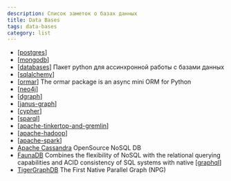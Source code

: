 ```yaml
---
description: Список заметок о базах данных
title: Data Bases
tags: data-bases
category: list
---
```

- [[postgres]]
- [[mongodb]]
- [[databases]] Пакет python для ассинхронной работы с базами данных
- [[sqlalchemy]]
- [[ormar]] The ormar package is an async mini ORM for Python
- [[neo4j]]
- [[dgraph]]
- [[janus-graph]]
- [[cypher]]
- [[sparql]]
- [[apache-tinkertop-and-gremlin]]
- [[apache-hadoop]]
- [[apache-spark]]
- [Apache Cassandra](https://cassandra.apache.org/_/index.html) OpenSource NoSQL DB
- [FaunaDB](https://fauna.com/) Combines the flexibility of NoSQL with the relational querying capabilities and ACID consistency of SQL systems with native [[graphql]]
- [TigerGraphDB](https://www.tigergraph.com/tigergraph-db/) The First Native Parallel Graph (NPG)

[//begin]: # "Autogenerated link references for markdown compatibility"
[postgres]: ../notes/postgres "Postgres"
[mongodb]: ../notes/mongodb "MongoDB"
[databases]: ../notes/databases "Databases python"
[sqlalchemy]: sqlalchemy "Sqlalchemy"
[ormar]: ../notes/ormar "Ormar"
[neo4j]: ../notes/neo4j "Neo4j graph data base"
[dgraph]: ../notes/dgraph "Dgraph"
[janus-graph]: ../notes/janus-graph "Janus Graph"
[cypher]: ../notes/cypher "Cypher query language"
[sparql]: ../notes/sparql "SPARQL"
[apache-tinkertop-and-gremlin]: ../notes/apache-tinkertop-and-gremlin "Apache TinkerPop and Gremlin"
[apache-hadoop]: ../notes/apache-hadoop "Apache hadoop"
[apache-spark]: ../notes/apache-spark "Unified engine for large-scale data analytics"
[graphql]: ../notes/graphql "Язык и система организации АПИ GraphQL"
[//end]: # "Autogenerated link references"